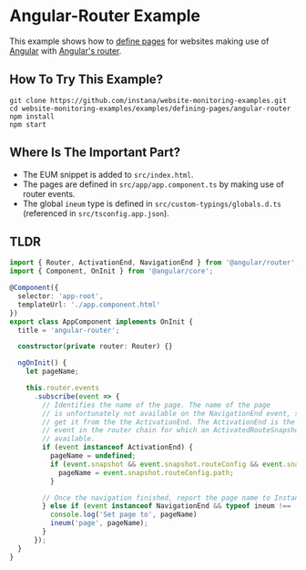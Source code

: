 # Angular-Router Example

This example shows how to [define pages](https://docs.instana.io/products/website_monitoring/api/#page) for websites
making use of [Angular](https://angular.io) with [Angular's router](https://angular.io/guide/router).

## How To Try This Example?

```
git clone https://github.com/instana/website-monitoring-examples.git
cd website-monitoring-examples/examples/defining-pages/angular-router
npm install
npm start
```

## Where Is The Important Part?

 - The EUM snippet is added to `src/index.html`.
 - The pages are defined in `src/app/app.component.ts` by making use of router events.
 - The global `ineum` type is defined in `src/custom-typings/globals.d.ts` (referenced in `src/tsconfig.app.json`).

## TLDR

```typescript
import { Router, ActivationEnd, NavigationEnd } from '@angular/router';
import { Component, OnInit } from '@angular/core';

@Component({
  selector: 'app-root',
  templateUrl: './app.component.html'
})
export class AppComponent implements OnInit {
  title = 'angular-router';

  constructor(private router: Router) {}

  ngOnInit() {
    let pageName;

    this.router.events
      .subscribe(event => {
        // Identifies the name of the page. The name of the page
        // is unfortunately not available on the NavigationEnd event, so we have to
        // get it from the the ActivationEnd. The ActivationEnd is the last
        // event in the router chain for which an ActivatedRouteSnapshot is
        // available.
        if (event instanceof ActivationEnd) {
          pageName = undefined;
          if (event.snapshot && event.snapshot.routeConfig && event.snapshot.routeConfig.path) {
            pageName = event.snapshot.routeConfig.path;
          }

        // Once the navigation finished, report the page name to Instana.
        } else if (event instanceof NavigationEnd && typeof ineum !== 'undefined') {
          console.log('Set page to', pageName)
          ineum('page', pageName);
        }
      });
  }
}

```
